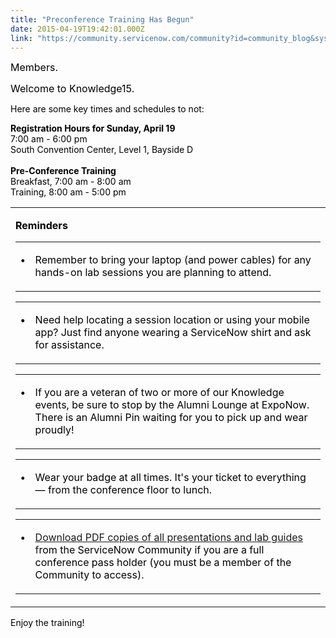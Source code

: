 ```yaml
---
title: "Preconference Training Has Begun"
date: 2015-04-19T19:42:01.000Z
link: "https://community.servicenow.com/community?id=community_blog&sys_id=e09ceae1dbd0dbc01dcaf3231f961934"
---
```

<p><span style="color: #000000; font-size: 12pt;">Members.</span></p><p></p><p><span style="color: #000000; font-size: 12pt;">Welcome to Knowledge15.</span></p><p></p><p><span style="color: #000000;">Here are some key times and schedules to not:</span></p><p></p><p><span style="color: #000000;"><strong>Registration Hours for Sunday, April 19</strong></span><br/><span style="color: #000000;"> 7:00 am - 6:00 pm</span><br/><span style="color: #000000;"> South Convention Center, Level 1, Bayside D</span><br/> <br/><span style="color: #000000;"> <strong>Pre-Conference Training</strong></span><br/><span style="color: #000000;"> Breakfast, 7:00 am - 8:00 am</span><br/><span style="color: #000000;"> Training, 8:00 am - 5:00 pm</span></p><p></p><table cellpadding="0" cellspacing="0"><tbody><tr><td class="td1" valign="top"><p class="p1"><strong style="color: #000000;">Reminders</strong></p><table cellpadding="0" cellspacing="0"><tbody><tr><td class="td2" valign="top"><p class="p2"><strong>•</strong></p></td><td class="td3" valign="top"><p class="p3"><span style="color: #000000;">Remember to bring your laptop (and power cables) for any hands-on lab sessions you are planning to attend.</span></p></td></tr></tbody></table><table cellpadding="0" cellspacing="0"><tbody><tr><td class="td2" valign="top"><p class="p2"><span style="color: #000000;"><strong>•</strong></span></p></td><td class="td3" valign="top"><p class="p3"><span style="color: #000000;">Need help locating a session location or using your mobile app? Just find anyone wearing a ServiceNow shirt and ask for assistance.</span></p></td></tr></tbody></table><table cellpadding="0" cellspacing="0"><tbody><tr><td class="td2" valign="top"><p class="p2"><span style="color: #000000;"><strong>•</strong></span></p></td><td class="td3" valign="top"><p class="p3"><span style="color: #000000;">If you are a veteran of two or more of our Knowledge events, be sure to stop by the Alumni Lounge at ExpoNow. There is an Alumni Pin waiting for you to pick up and wear proudly!</span></p></td></tr></tbody></table><table cellpadding="0" cellspacing="0"><tbody><tr><td class="td2" valign="top"><p class="p2"><strong>•</strong></p></td><td class="td3" valign="top"><p class="p3"><span style="color: #000000;">Wear your badge at all times. It's your ticket to everything — from the conference floor to lunch.</span></p></td></tr></tbody></table><table cellpadding="0" cellspacing="0"><tbody><tr><td class="td2" valign="top"><p class="p2"><strong>•</strong></p></td><td class="td3" valign="top"><p class="p3"><span class="s1"><a title="" _jive_internal="true" href="/community/knowledge-user-conference/knowledge15-exclusive-content/content?elqTrackId=6F316BC292FCFFADF356EC17995BCB8B&amp;elq=e728a3bcc16a4f2cb71b78956e3fb87e&amp;elqCampaignId=3817&amp;elqaid=8895&amp;elqat=1">Download PDF copies of all presentations and lab guides</a></span> f<span style="color: #000000;">rom the ServiceNow Community if you are a full conference pass holder (you must be a member of the Community to access).</span></p></td></tr></tbody></table></td></tr></tbody></table><p></p><p><span style="color: #000000;">Enjoy the training!</span></p>